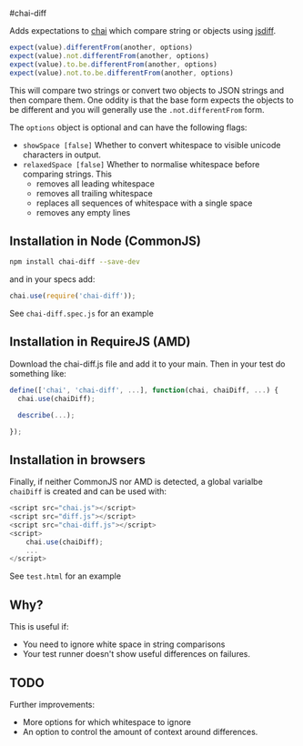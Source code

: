 #chai-diff

Adds expectations to [chai](http://chaijs.com/) which compare string or objects using [jsdiff](https://github.com/kpdecker/jsdiff).

```javascript
expect(value).differentFrom(another, options)
expect(value).not.differentFrom(another, options)
expect(value).to.be.differentFrom(another, options)
expect(value).not.to.be.differentFrom(another, options)
```

This will compare two strings or convert two objects to JSON strings and then compare them. One oddity is that the base form expects the objects to be different and you will generally use the `.not.differentFrom` form.

The `options` object is optional and can have the following flags:

* `showSpace [false]` Whether to convert whitespace to visible unicode characters in output.
* `relaxedSpace [false]` Whether to normalise whitespace before comparing strings. This
    - removes all leading whitespace
    - removes all trailing whitespace
    - replaces all sequences of whitespace with a single space
    - removes any empty lines

## Installation in Node (CommonJS)

```bash
npm install chai-diff --save-dev
```

and in your specs add:

```javascript
chai.use(require('chai-diff'));
```

See `chai-diff.spec.js` for an example

## Installation in RequireJS (AMD)

Download the chai-diff.js file and add it to your main. Then in your test do something like:

```javascript
define(['chai', 'chai-diff', ...], function(chai, chaiDiff, ...) {
  chai.use(chaiDiff);

  describe(...);

});
```

## Installation in browsers

Finally, if neither CommonJS nor AMD is detected, a global varialbe `chaiDiff` is created and can be used with:

```javascript
<script src="chai.js"></script>
<script src="diff.js"></script>
<script src="chai-diff.js"></script>
<script>
    chai.use(chaiDiff);
    ...
</script>
```

See `test.html` for an example

## Why?

This is useful if:

* You need to ignore white space in string comparisons
* Your test runner doesn't show useful differences on failures.

## TODO

Further improvements:

* More options for which whitespace to ignore
* An option to control the amount of context around differences.
